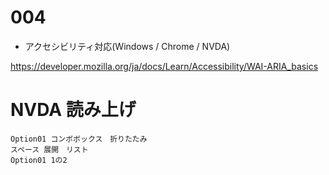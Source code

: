 # 004

- アクセシビリティ対応(Windows / Chrome / NVDA)

https://developer.mozilla.org/ja/docs/Learn/Accessibility/WAI-ARIA_basics

# NVDA 読み上げ

```
Option01 コンボボックス　折りたたみ
スペース 展開　リスト
Option01 1の2
```
